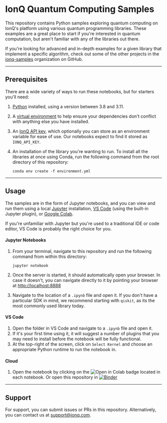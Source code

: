 # IonQ Quantum Computing Samples

This repository contains Python samples exploring quantum computing on IonQ's platform using various quantum programming libraries. These examples are a great place to start if you're interested in quantum computation, but aren't familiar with any of the libraries out there.

If you're looking for advanced and in-depth examples for a given library that implement a specific algorithm, check out some of the other projects in the [ionq-samples](https://github.com/ionq-samples) organization on GitHub.

---

## Prerequisites

There are a wide variety of ways to run these notebooks, but for starters you'll need:

1. [Python](https://www.python.org/downloads/) installed, using a version between 3.8 and 3.11.
2. A [virtual environment](https://docs.python.org/3/library/venv.html) to help ensure your dependencies don't conflict with anything else you have installed.
3. An [IonQ API key](https://cloud.ionq.com/settings/keys), which optionally you can store as an environment variable for ease of use. Our notebooks expect to find it stored as `IONQ_API_KEY`.
4. An installation of the library you're wanting to run. To install all the libraries at once using Conda, run the following command from the root directory of this repository:

   ```shell
   conda env create -f environment.yml
   ```

---

## Usage

The samples are in the form of Jupyter notebooks, and you can view and run them using a local [Jupyter](http://jupyter.org/) installation, [VS Code](https://code.visualstudio.com/) (using the built-in Jupyter plugin), or [Google Colab](https://colab.research.google.com).

If you're unfamiliar with Jupyter but you're used to a traditional IDE or code editor, VS Code is probably the right choice for you.

#### Jupyter Notebooks

1. From your terminal, navigate to this repository and run the following command from within this directory:

   ```shell
   jupyter notebook
   ```

1. Once the server is started, it should automatically open your browser. In case it doesn't, you can navigate directly to it by pointing your browser at [http://localhost:8888](http://localhost:8888)
1. Navigate to the location of a `.ipynb` file and open it. If you don't have a particular SDK in mind, we recommend starting with `qiskit`, as its the most commonly used library today.

#### VS Code

1. Open the folder in VS Code and navigate to a `.ipynb` file and open it.
1. If it's your first time using it, it will suggest a number of plugins that you may need to install before the notebook will be fully functional.
1. At the top-right of the screen, click on `Select Kernel` and choose an appropriate Python runtime to run the notebook in.

#### Cloud

1. Open the notebook by clicking on the ![Open in Colab](https://colab.research.google.com/assets/colab-badge.svg) badge located in each notebook. Or open this repository in [![Binder](https://mybinder.org/badge_logo.svg)](https://mybinder.org/v2/gh/ionq-samples/getting-started/HEAD)

---

## Support

For support, you can submit issues or PRs in this repository. Alternatively, you can contact us at [support@ionq.com](mailto:support@ionq.com?subject=SDK%20help).
